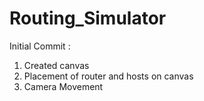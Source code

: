 # Routing_Simulator
 
Initial Commit :
1. Created canvas
2. Placement of router and hosts on canvas
3. Camera Movement
